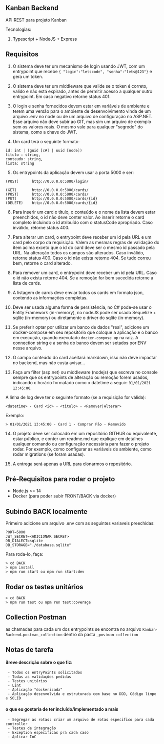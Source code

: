 ## Kanban Backend

API REST para projeto Kanban

Tecnologias:

1. Typescript + NodeJS + Express

## Requisitos

1. O sistema deve ter um mecanismo de login usando JWT, com um entrypoint que recebe `{ "login":"letscode", "senha":"lets@123"}` e gera um token.

2. O sistema deve ter um middleware que valide se o token é correto, valido e não está expirado, antes de permitir acesso a qualquer outro entrypoint. Em caso negativo retorne status 401.

3. O login e senha fornecidos devem estar em variáveis de ambiente e terem uma versão para o ambiente de desenvolvimento vinda de um arquivo .env no node ou de um arquivo de configuração no ASP.NET. Esse arquivo não deve subir ao GIT, mas sim um arquivo de exemplo sem os valores reais. O mesmo vale para qualquer "segredo" do sistema, como a chave do JWT.

4. Um card terá o seguinte formato:

```
id: int | (guid [c#] | uuid [node])
titulo : string,
conteudo: string,
lista: string
```

5. Os entrypoints da aplicação devem usar a porta 5000 e ser:

```
(POST)      http://0.0.0.0:5000/login/

(GET)       http://0.0.0.0:5000/cards/
(POST)      http://0.0.0.0:5000/cards/
(PUT)       http://0.0.0.0:5000/cards/{id}
(DELETE)    http://0.0.0.0:5000/cards/{id}
```

6. Para inserir um card o título, o conteúdo e o nome da lista devem estar preenchidos, o id não deve conter valor. Ao inserir retorne o card completo incluindo o id atribuído com o statusCode apropriado. Caso inválido, retorne status 400.

7. Para alterar um card, o entrypoint deve receber um id pela URL e um card pelo corpo da requisição. Valem as mesmas regras de validação do item acima exceto que o id do card deve ser o mesmo id passado pela URL. Na alteração todos os campos são alterados. Caso inválido, retorne status 400. Caso o id não exista retorne 404. Se tudo correu bem, retorne o card alterado.

8. Para remover um card, o entrypoint deve receber um id pela URL. Caso o id não exista retorne 404. Se a remoção for bem sucedida retorne a lista de cards.

9. A listagem de cards deve enviar todos os cards em formato json, contendo as informações completas.

10. Deve ser usada alguma forma de persistência, no C# pode-se usar o Entity Framework (in-memory), no nodeJS pode ser usado Sequelize + sqlite (in-memory) ou diretamente o driver do sqlite (in-memory).

11. Se preferir optar por utilizar um banco de dados "real", adicione um docker-compose em seu repositório que coloque a aplicação e o banco em execução, quando executado `docker-compose up` na raiz. A connection string e a senha do banco devem ser setados por ENV nesse arquivo.

12. O campo conteúdo do card aceitará markdown, isso não deve impactar no backend, mas não custa avisar...

13. Faça um filter (asp.net) ou middleware (nodejs) que escreva no console sempre que os entrypoints de alteração ou remoção forem usados, indicando o horário formatado como o datetime a seguir: `01/01/2021 13:45:00`.

A linha de log deve ter o seguinte formato (se a requisição for válida):

`<datetime> - Card <id> - <titulo> - <Remover|Alterar>`

Exemplo:

```console
> 01/01/2021 13:45:00 - Card 1 - Comprar Pão - Removido
```

14. O projeto deve ser colocado em um repositório GITHUB ou equivalente, estar público, e conter um readme.md que explique em detalhes qualquer comando ou configuração necessária para fazer o projeto rodar. Por exemplo, como configurar as variáveis de ambiente, como rodar migrations (se foram usadas).

15. A entrega será apenas a URL para clonarmos o repositório.

## Pré-Requisitos para rodar o projeto

- Node.js >= 14
- Docker (para poder subir FRONT/BACK via docker)

## Subindo BACK localmente

Primeiro adicione um arquivo .env com as seguintes variaveis preechidas:

```
PORT=5000
JWT_SECRET=<ADICIONAR SECRET>
DB_DIALECT=sqlite
DB_STORAGE="./database.sqlite"
```

Para roda-lo, faça:

```console
> cd BACK
> npm install
> npm run start ou npm run start:dev
```

## Rodar os testes unitários

```console
> cd BACK
> npm run test ou npm run test:coverage
```

## Collection Postman

as chamadas para cada um dos entrypoints se encontra no arquivo `Kanban-Backend.postman_collection` dentro da pasta `_postman-collection`

## Notas de tarefa

#### Breve descrição sobre o que fiz:
 
```
 - Todos os entryPoints solicitados
 - Todas as validações pedidas
 - Testes unitários
 - Lint
 - Aplicação "dockerizada"
 - Aplicação desenvolvida e estruturada com base no DDD, Código limpo e SOLID
```

#### o que eu gostaria de ter incluído/implementado a mais
 
```
 - Segregar as rotas: criar um arquivo de rotas especifico para cada controller
 - Testes de integração
 - Exception especificas pra cada caso
 - Aplicar IoC
```
